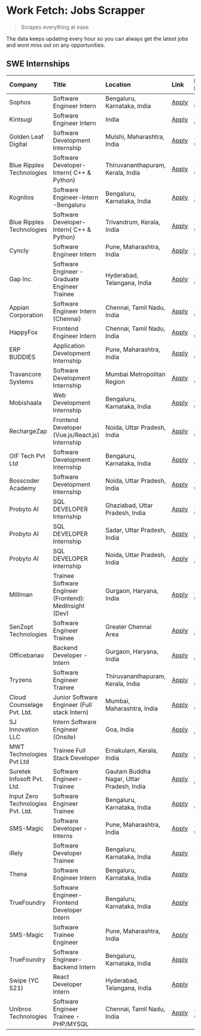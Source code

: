 # Work Fetch: Jobs Scrapper
> Scrapes everything at ease

The data keeps updating every hour so you can always get the latest jobs and wont miss out on any opportunities.

## SWE Internships
<!--START_SECTION:workfetch-->
| Company                           | Title                                                  | Location                                  | Link                                                                                                                                                                                                                                                                    | Date Posted   |
|:----------------------------------|:-------------------------------------------------------|:------------------------------------------|:------------------------------------------------------------------------------------------------------------------------------------------------------------------------------------------------------------------------------------------------------------------------|:--------------|
| Sophos                            | Software Engineer Intern                               | Bengaluru, Karnataka, India               | [Apply](https://in.linkedin.com/jobs/view/software-engineer-intern-at-sophos-3861635553?refId=KhsVjpSdicINn5XpV1vFEQ%3D%3D&trackingId=s01hskdU3Aanexhn1dvp9g%3D%3D&position=12&pageNum=0&trk=public_jobs_jserp-result_search-card)                                      | 2024-03-18    |
| Kintsugi                          | Software Engineer Intern                               | India                                     | [Apply](https://in.linkedin.com/jobs/view/software-engineer-intern-at-kintsugi-3857074071?refId=VoIC3PfmzmlvUwQ1DCATGw%3D%3D&trackingId=pg%2BHQ1EWsebdrWXMiConVw%3D%3D&position=15&pageNum=1&trk=public_jobs_jserp-result_search-card)                                  | 2024-03-16    |
| Golden Leaf Digital               | Software Development Internship                        | Mulshi, Maharashtra, India                | [Apply](https://in.linkedin.com/jobs/view/software-development-internship-at-golden-leaf-digital-3858085305?refId=KhsVjpSdicINn5XpV1vFEQ%3D%3D&trackingId=gj7zGjxSwfF%2FW0H5J79opw%3D%3D&position=6&pageNum=0&trk=public_jobs_jserp-result_search-card)                 | 2024-03-15    |
| Blue Ripples Technologies         | Software Developer- Intern( C++ & Python)              | Thiruvananthapuram, Kerala, India         | [Apply](https://in.linkedin.com/jobs/view/software-developer-intern-c%2B%2B-python-at-blue-ripples-technologies-3855594494?refId=VoIC3PfmzmlvUwQ1DCATGw%3D%3D&trackingId=B9LguFluKn9DLI7GHjINIw%3D%3D&position=11&pageNum=1&trk=public_jobs_jserp-result_search-card)   | 2024-03-14    |
| Kognitos                          | Software Engineer-Intern -Bengaluru                    | Bengaluru, Karnataka, India               | [Apply](https://in.linkedin.com/jobs/view/software-engineer-intern-bengaluru-at-kognitos-3855361239?refId=KhsVjpSdicINn5XpV1vFEQ%3D%3D&trackingId=tvgOo03ABpCH8TKTzXJrFQ%3D%3D&position=18&pageNum=0&trk=public_jobs_jserp-result_search-card)                          | 2024-03-13    |
| Blue Ripples Technologies         | Software Developer- Intern( C++  & Python)             | Trivandrum, Kerala, India                 | [Apply](https://in.linkedin.com/jobs/view/software-developer-intern-c%2B%2B-python-at-blue-ripples-technologies-3856150730?refId=VoIC3PfmzmlvUwQ1DCATGw%3D%3D&trackingId=HDhjUvlWmB84Y%2Bya1DjHxg%3D%3D&position=14&pageNum=1&trk=public_jobs_jserp-result_search-card) | 2024-03-13    |
| Cyncly                            | Software Engineer Intern                               | Pune, Maharashtra, India                  | [Apply](https://in.linkedin.com/jobs/view/software-engineer-intern-at-cyncly-3853990178?refId=VoIC3PfmzmlvUwQ1DCATGw%3D%3D&trackingId=qg7HHhaQZTI9Ai%2FLXu3HVg%3D%3D&position=20&pageNum=1&trk=public_jobs_jserp-result_search-card)                                    | 2024-03-13    |
| Gap Inc.                          | Software Engineer - Graduate Engineer Trainee          | Hyderabad, Telangana, India               | [Apply](https://in.linkedin.com/jobs/view/software-engineer-graduate-engineer-trainee-at-gap-inc-3853818960?refId=KhsVjpSdicINn5XpV1vFEQ%3D%3D&trackingId=eZ0h0E7AmDRaLHMROLq6sw%3D%3D&position=8&pageNum=0&trk=public_jobs_jserp-result_search-card)                   | 2024-03-12    |
| Appian Corporation                | Software Engineer Intern (Chennai)                     | Chennai, Tamil Nadu, India                | [Apply](https://in.linkedin.com/jobs/view/software-engineer-intern-chennai-at-appian-corporation-3848335036?refId=KhsVjpSdicINn5XpV1vFEQ%3D%3D&trackingId=9HT1fhmmHSEoR%2FR9F%2BMhmQ%3D%3D&position=3&pageNum=0&trk=public_jobs_jserp-result_search-card)               | 2024-03-07    |
| HappyFox                          | Frontend Engineer Intern                               | Chennai, Tamil Nadu, India                | [Apply](https://in.linkedin.com/jobs/view/frontend-engineer-intern-at-happyfox-3848357951?refId=VoIC3PfmzmlvUwQ1DCATGw%3D%3D&trackingId=wZru4to%2Fs%2BtcRvHSEG2Jnw%3D%3D&position=23&pageNum=1&trk=public_jobs_jserp-result_search-card)                                | 2024-03-07    |
| ERP BUDDIES                       | Application Development Internship                     | Pune, Maharashtra, India                  | [Apply](https://in.linkedin.com/jobs/view/application-development-internship-at-erp-buddies-3848828144?refId=VoIC3PfmzmlvUwQ1DCATGw%3D%3D&trackingId=0CdMoc65NpMQznLEXu19QA%3D%3D&position=4&pageNum=1&trk=public_jobs_jserp-result_search-card)                        | 2024-03-06    |
| Travancore Systems                | Software Development Internship                        | Mumbai Metropolitan Region                | [Apply](https://in.linkedin.com/jobs/view/software-development-internship-at-travancore-systems-3847706952?refId=KhsVjpSdicINn5XpV1vFEQ%3D%3D&trackingId=y7iCmuv2A6dRGBcfU5AeMg%3D%3D&position=11&pageNum=0&trk=public_jobs_jserp-result_search-card)                   | 2024-03-05    |
| Mobishaala                        | Web Development Internship                             | Bengaluru, Karnataka, India               | [Apply](https://in.linkedin.com/jobs/view/web-development-internship-at-mobishaala-3847710287?refId=KhsVjpSdicINn5XpV1vFEQ%3D%3D&trackingId=SFR23cwYwGFUCUEJ0uZXNg%3D%3D&position=22&pageNum=0&trk=public_jobs_jserp-result_search-card)                                | 2024-03-05    |
| RechargeZap                       | Frontend Developer  (Vue.js/React.js) Internship       | Noida, Uttar Pradesh, India               | [Apply](https://in.linkedin.com/jobs/view/frontend-developer-vue-js-react-js-internship-at-rechargezap-3847708827?refId=VoIC3PfmzmlvUwQ1DCATGw%3D%3D&trackingId=XnnOukGcOUX7noyZgaHPTA%3D%3D&position=9&pageNum=1&trk=public_jobs_jserp-result_search-card)             | 2024-03-05    |
| OIF Tech Pvt Ltd                  | Software Development Internship                        | Bengaluru, Karnataka, India               | [Apply](https://in.linkedin.com/jobs/view/software-development-internship-at-oif-tech-pvt-ltd-3846326596?refId=KhsVjpSdicINn5XpV1vFEQ%3D%3D&trackingId=sTNPvY05jNZ2%2Bi3cQmL9dw%3D%3D&position=5&pageNum=0&trk=public_jobs_jserp-result_search-card)                    | 2024-03-04    |
| Bosscoder Academy                 | Software Development Internship                        | Noida, Uttar Pradesh, India               | [Apply](https://in.linkedin.com/jobs/view/software-development-internship-at-bosscoder-academy-3846323827?refId=KhsVjpSdicINn5XpV1vFEQ%3D%3D&trackingId=wZtyF%2FP%2BBpjjCWm7AI2XSA%3D%3D&position=15&pageNum=0&trk=public_jobs_jserp-result_search-card)                | 2024-03-04    |
| Probyto AI                        | SQL DEVELOPER Internship                               | Ghaziabad, Uttar Pradesh, India           | [Apply](https://in.linkedin.com/jobs/view/sql-developer-internship-at-probyto-ai-3846327640?refId=VoIC3PfmzmlvUwQ1DCATGw%3D%3D&trackingId=X6GnMl5LmWJ4iy0l7sm%2Bsg%3D%3D&position=19&pageNum=1&trk=public_jobs_jserp-result_search-card)                                | 2024-03-04    |
| Probyto AI                        | SQL DEVELOPER Internship                               | Sadar, Uttar Pradesh, India               | [Apply](https://in.linkedin.com/jobs/view/sql-developer-internship-at-probyto-ai-3846329214?refId=VoIC3PfmzmlvUwQ1DCATGw%3D%3D&trackingId=o634eDhkUbH6th0TbM2ROw%3D%3D&position=21&pageNum=1&trk=public_jobs_jserp-result_search-card)                                  | 2024-03-04    |
| Probyto AI                        | SQL DEVELOPER Internship                               | Noida, Uttar Pradesh, India               | [Apply](https://in.linkedin.com/jobs/view/sql-developer-internship-at-probyto-ai-3846328520?refId=VoIC3PfmzmlvUwQ1DCATGw%3D%3D&trackingId=WIStTN158huwMDZS%2BNEyzQ%3D%3D&position=24&pageNum=1&trk=public_jobs_jserp-result_search-card)                                | 2024-03-04    |
| Milliman                          | Trainee Software Engineer (Frontend): MedInsight (Dev) | Gurgaon, Haryana, India                   | [Apply](https://in.linkedin.com/jobs/view/trainee-software-engineer-frontend-medinsight-dev-at-milliman-3792874280?refId=KhsVjpSdicINn5XpV1vFEQ%3D%3D&trackingId=EFJBieElXgFrAv1OJMZleA%3D%3D&position=9&pageNum=0&trk=public_jobs_jserp-result_search-card)            | 2024-03-01    |
| SenZopt Technologies              | Software Engineer Trainee                              | Greater Chennai Area                      | [Apply](https://in.linkedin.com/jobs/view/software-engineer-trainee-at-senzopt-technologies-3827688781?refId=VoIC3PfmzmlvUwQ1DCATGw%3D%3D&trackingId=ov7kScxTAelV4sOvsOrwLQ%3D%3D&position=13&pageNum=1&trk=public_jobs_jserp-result_search-card)                       | 2024-02-12    |
| Officebanao                       | Backend Developer - Intern                             | Gurgaon, Haryana, India                   | [Apply](https://in.linkedin.com/jobs/view/backend-developer-intern-at-officebanao-3814263731?refId=VoIC3PfmzmlvUwQ1DCATGw%3D%3D&trackingId=dd0lIom0PGolbD0PiF8hvg%3D%3D&position=2&pageNum=1&trk=public_jobs_jserp-result_search-card)                                  | 2024-01-31    |
| Tryzens                           | Software Engineer Trainee                              | Thiruvananthapuram, Kerala, India         | [Apply](https://in.linkedin.com/jobs/view/software-engineer-trainee-at-tryzens-3809363491?refId=VoIC3PfmzmlvUwQ1DCATGw%3D%3D&trackingId=L%2BahmPT%2B3dZqo5XBBfiKwg%3D%3D&position=17&pageNum=1&trk=public_jobs_jserp-result_search-card)                                | 2024-01-18    |
| Cloud Counselage Pvt. Ltd.        | Junior Software Engineer (Full stack Intern)           | Mumbai, Maharashtra, India                | [Apply](https://in.linkedin.com/jobs/view/junior-software-engineer-full-stack-intern-at-cloud-counselage-pvt-ltd-3803132814?refId=VoIC3PfmzmlvUwQ1DCATGw%3D%3D&trackingId=g4ZdBYW4BZnYvnboNugdmg%3D%3D&position=1&pageNum=1&trk=public_jobs_jserp-result_search-card)   | 2024-01-11    |
| SJ Innovation LLC                 | Intern Software Engineer (Onsite)                      | Goa, India                                | [Apply](https://in.linkedin.com/jobs/view/intern-software-engineer-onsite-at-sj-innovation-llc-3799959011?refId=VoIC3PfmzmlvUwQ1DCATGw%3D%3D&trackingId=stIHWbcIVeNYlIoOonMWgA%3D%3D&position=22&pageNum=1&trk=public_jobs_jserp-result_search-card)                    | 2024-01-11    |
| MWT Technologies Pvt Ltd          | Trainee Full Stack Developer                           | Ernakulam, Kerala, India                  | [Apply](https://in.linkedin.com/jobs/view/trainee-full-stack-developer-at-mwt-technologies-pvt-ltd-3800921715?refId=KhsVjpSdicINn5XpV1vFEQ%3D%3D&trackingId=HH%2Fcvidhj%2F07uNP8ONXxGQ%3D%3D&position=10&pageNum=0&trk=public_jobs_jserp-result_search-card)            | 2024-01-09    |
| Suretek Infosoft Pvt. Ltd.        | Software Engineer-Trainee                              | Gautam Buddha Nagar, Uttar Pradesh, India | [Apply](https://in.linkedin.com/jobs/view/software-engineer-trainee-at-suretek-infosoft-pvt-ltd-3800934643?refId=KhsVjpSdicINn5XpV1vFEQ%3D%3D&trackingId=qAJTqSmeibEww4njhA%2Fr9g%3D%3D&position=23&pageNum=0&trk=public_jobs_jserp-result_search-card)                 | 2024-01-09    |
| Input Zero Technologies Pvt. Ltd. | Software Engineer Trainee                              | Bengaluru, Karnataka, India               | [Apply](https://in.linkedin.com/jobs/view/software-engineer-trainee-at-input-zero-technologies-pvt-ltd-3800927643?refId=VoIC3PfmzmlvUwQ1DCATGw%3D%3D&trackingId=EcA0yDOcRPxlrJX0rVUyyQ%3D%3D&position=5&pageNum=1&trk=public_jobs_jserp-result_search-card)             | 2024-01-09    |
| SMS-Magic                         | Software Developer -Interns                            | Pune, Maharashtra, India                  | [Apply](https://in.linkedin.com/jobs/view/software-developer-interns-at-sms-magic-3799485343?refId=VoIC3PfmzmlvUwQ1DCATGw%3D%3D&trackingId=qow5bYseNwEECXHcZPRgzA%3D%3D&position=12&pageNum=1&trk=public_jobs_jserp-result_search-card)                                 | 2024-01-05    |
| iRely                             | Software Developer Trainee                             | Bengaluru, Karnataka, India               | [Apply](https://in.linkedin.com/jobs/view/software-developer-trainee-at-irely-3801577534?refId=KhsVjpSdicINn5XpV1vFEQ%3D%3D&trackingId=%2FMjSNJw1n5iYmBZjKOaPsA%3D%3D&position=17&pageNum=0&trk=public_jobs_jserp-result_search-card)                                   | 2023-12-22    |
| Thena                             | Software Engineer Intern                               | Bengaluru, Karnataka, India               | [Apply](https://in.linkedin.com/jobs/view/software-engineer-intern-at-thena-3778731751?refId=KhsVjpSdicINn5XpV1vFEQ%3D%3D&trackingId=LMMWfB%2FcMFKBRF2N7h16yw%3D%3D&position=20&pageNum=0&trk=public_jobs_jserp-result_search-card)                                     | 2023-12-05    |
| TrueFoundry                       | Software Engineer- Frontend Developer Intern           | Bengaluru, Karnataka, India               | [Apply](https://in.linkedin.com/jobs/view/software-engineer-frontend-developer-intern-at-truefoundry-3790095058?refId=KhsVjpSdicINn5XpV1vFEQ%3D%3D&trackingId=8MAzmb%2FlZ%2Flq2G5JxUCw3w%3D%3D&position=19&pageNum=0&trk=public_jobs_jserp-result_search-card)          | 2023-11-24    |
| SMS-Magic                         | Software Trainee Engineer                              | Pune, Maharashtra, India                  | [Apply](https://in.linkedin.com/jobs/view/software-trainee-engineer-at-sms-magic-3761409781?refId=VoIC3PfmzmlvUwQ1DCATGw%3D%3D&trackingId=Ln0GJClQp2v37s9hLPpmfw%3D%3D&position=3&pageNum=1&trk=public_jobs_jserp-result_search-card)                                   | 2023-11-16    |
| TrueFoundry                       | Software Engineer-Backend Intern                       | Bengaluru, Karnataka, India               | [Apply](https://in.linkedin.com/jobs/view/software-engineer-backend-intern-at-truefoundry-3779508170?refId=VoIC3PfmzmlvUwQ1DCATGw%3D%3D&trackingId=58X%2B8I9OBnLQyAa%2FRLXDfg%3D%3D&position=8&pageNum=1&trk=public_jobs_jserp-result_search-card)                      | 2023-11-10    |
| Swipe (YC S21)                    | React Developer Intern                                 | Hyderabad, Telangana, India               | [Apply](https://in.linkedin.com/jobs/view/react-developer-intern-at-swipe-yc-s21-3737600089?refId=KhsVjpSdicINn5XpV1vFEQ%3D%3D&trackingId=urbX1DErqdlW3CG3%2BdkxMA%3D%3D&position=21&pageNum=0&trk=public_jobs_jserp-result_search-card)                                | 2023-10-13    |
| Unibros Technologies              | Software Engineer Trainee - PHP/MYSQL                  | Chennai, Tamil Nadu, India                | [Apply](https://in.linkedin.com/jobs/view/software-engineer-trainee-php-mysql-at-unibros-technologies-3656599241?refId=VoIC3PfmzmlvUwQ1DCATGw%3D%3D&trackingId=UFrKZyYnieZSewP6E%2BmWEg%3D%3D&position=16&pageNum=1&trk=public_jobs_jserp-result_search-card)           | 2023-06-12    |
<!--END_SECTION:workfetch-->
